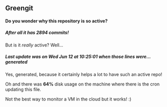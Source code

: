 ## Greengit

#### Do you wonder why this repository is so active?

##### After all it has 2894 commits!

But is it *really* active? Well...

##### Last update was on Wed Jun 12 at 10:25:01 when those lines were... generated

Yes, generated, because it certainly helps a lot to have such an active repo!

Oh and there was **64%** disk usage on the machine
where there is the cron updating this file.

Not the best way to monitor a VM in the cloud but it works! :)
